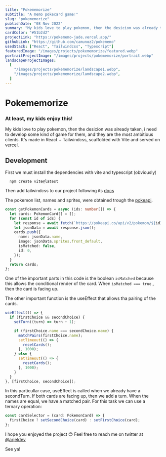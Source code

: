 ```yaml
---
title: "Pokememorize"
subtitle: "A memo pokecard game!"
slug: "pokememorize"
publishDate: "08 Nov 2022"
summary: "My kids love to play pokemon, then the desicion was already taken, i need to develop some kind of game for them, and they are the most ambitious clients. It's made in React + Tailwindcss, scaffolded with Vite and served on vercel."
cardColor: "#51b2d2"
projectLink: "https://pokememo-jade.vercel.app/"
githubLink: "https://github.com/camunoz2/pokememo"
usedStack: ["React", "Tailwindcss", "Typescript"]
featuredImage: "/images/projects/pokememorize/featured.webp"
portraitProjectImage: "/images/projects/pokememorize/portrait.webp"
landscapeProjectImages:
  [
    "/images/projects/pokememorize/landscape1.webp",
    "/images/projects/pokememorize/landscape2.webp",
  ]
---
```


# Pokememorize

### At least, my kids enjoy this!

My kids love to play pokemon, then the desicion was already taken, i need to develop some kind of game for them, and they are the most ambitious clients. It's made in React + Tailwindcss, scaffolded with Vite and served on vercel.

## Development

First we must install the dependencies with vite and typescript (obviously)

```
  npm create vite@latest
```

Then add tailwindcss to our project following its [docs](https://tailwindcss.com/docs/installation)

The pokemon list, names and sprites, were obtained trough the [pokeapi](https://pokeapi.co/).

```ts
const getPokemonCards = async (ids: number[]) => {
  let cards: PokemonCard[] = [];
  for (const id of ids) {
    let response = await fetch(`https://pokeapi.co/api/v2/pokemon/${id}`);
    let jsonData = await response.json();
    cards.push({
      name: jsonData.name,
      image: jsonData.sprites.front_default,
      isMatched: false,
      id: 0,
    });
  }
  return cards;
};
```

One of the important parts in this code is the boolean `isMatched` because this allows the conditional render of the card. When `isMatched === true` , then the card is facing up.

The other important function is the useEffect that allows tha pairing of the cards.

```ts
useEffect(() => {
  if (firstChoice && secondChoice) {
    setTurn((turn) => turn + 1);

    if (firstChoice.name === secondChoice.name) {
      matchPairs(firstChoice.name);
      setTimeout(() => {
        resetCards();
      }, 1000);
    } else {
      setTimeout(() => {
        resetCards();
      }, 1000);
    }
  }
}, [firstChoice, secondChoice]);
```

In this particullar case, useEffect is called when we already have a secondTurn. If both cards are facing up, then we add a turn. When the names are equal, we have a matched pair. For this task we can use a ternary operation:

```ts
const cardSelector = (card: PokemonCard) => {
  firstChoice ? setSecondChoice(card) : setFirstChoice(card);
};
```

I hope you enjoyed the project 😊
Feel free to reach me on twitter at [@arjeldev](https://twitter.com/arjeldev)

See ya!
